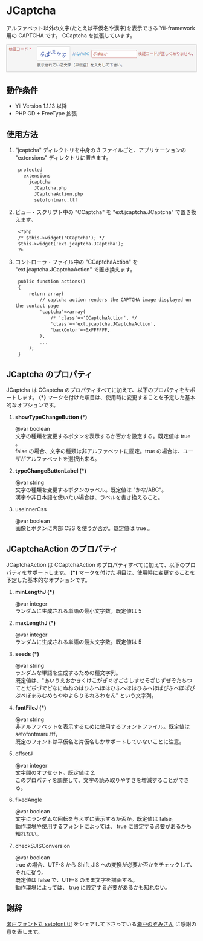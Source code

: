 JCaptcha
========

アルファベット以外の文字(たとえば平仮名や漢字)を表示できる Yii-framework 用の CAPTCHA です。
CCaptcha を拡張しています。

![JCaptcha in Action](docs/jcaptcha.png "JCaptcha in Action")

動作条件
------------
+ Yii Version 1.1.13 以降
+ PHP GD + FreeType 拡張

使用方法
--------
1. "jcaptcha" ディレクトリを中身の 3 ファイルごと、アプリケーションの "extensions" ディレクトリに置きます。

		protected
		  extensions
		    jcaptcha
		      JCaptcha.php
		      JCaptchaAction.php
		      setofontmaru.ttf

2. ビュー・スクリプト中の "CCaptcha" を "ext.jcaptcha.JCaptcha" で置き換えます。

		<?php
		/* $this->widget('CCaptcha'); */
		$this->widget('ext.jcaptcha.JCaptcha');
		?>

3. コントローラ・ファイル中の "CCaptchaAction" を "ext.jcaptcha.JCaptchaAction" で置き換えます。

		public function actions()
		{
			return array(
				// captcha action renders the CAPTCHA image displayed on the contact page
				'captcha'=>array(
					/* 'class'=>'CCaptchaAction', */
					'class'=>'ext.jcaptcha.JCaptchaAction',
					'backColor'=>0xFFFFFF,
				),
				...
			);
		}

JCaptcha のプロパティ
-------------------
JCaptcha は CCaptcha のプロパティすべてに加えて、以下のプロパティをサポートします。
**(*)** マークを付けた項目は、使用時に変更することを予定した基本的なオプションです。

1. **showTypeChangeButton (*)**

	@var boolean  
	文字の種類を変更するボタンを表示するか否かを設定する。既定値は true 。  
	false の場合、文字の種類は非アルファベットに固定。true の場合は、ユーザがアルファベットを選択出来る。

2. **typeChangeButtonLabel (*)**

	@var string  
	文字の種類を変更するボタンのラベル。既定値は "かな/ABC"。  
	漢字や非日本語を使いたい場合は、ラベルを書き換えること。

3. useInnerCss

	@var boolean  
	画像とボタンに内部 CSS を使うか否か。既定値は true 。

JCaptchaAction のプロパティ
-------------------------
JCaptchaAction は CCaptchaAction のプロパティすべてに加えて、以下のプロパティをサポートします。
**(*)** マークを付けた項目は、使用時に変更することを予定した基本的なオプションです。

1. **minLengthJ (*)**

	@var integer  
	ランダムに生成される単語の最小文字数。既定値は 5

2. **maxLengthJ (*)**

	@var integer  
	ランダムに生成される単語の最大文字数。既定値は 5

3. **seeds (*)**

	@var string  
	ランダムな単語を生成するための種文字列。  
	既定値は、"あいうえおかきくけこがぎぐげごさしすせそざじずぜぞたちつてとだぢづでどなにぬねのはひふへほはひふへほはひふへほばびぶべぼぱぴぷぺぽまみむめもやゆよらりるれろわをん" という文字列。  

4. **fontFileJ (*)**

	@var string  
	非アルファベットを表示するために使用するフォントファイル。既定値は setofontmaru.ttf。  
	既定のフォントは平仮名と片仮名しかサポートしていないことに注意。

5. offsetJ

	@var integer  
	文字間のオフセット。既定値は 2.  
	このプロパティを調整して、文字の読み取りやすさを増減することができる。

6. fixedAngle

	@var boolean  
	文字にランダムな回転を与えずに表示するか否か。既定値は false。  
	動作環境や使用するフォントによっては、 true に設定する必要があるかも知れない。

7. checkSJISConversion

	@var boolean  
	true の場合、UTF-8 から Shift_JIS への変換が必要か否かをチェックして、それに従う。  
	既定値は false で、UTF-8 のまま文字を描画する。  
	動作環境によっては、 true に設定する必要があるかも知れない。

謝辞
----
[瀬戸フォント丸 setofont.ttf](http://nonty.net/item/font/setofontmaru.php) をシェアして下さっている[瀬戸のぞみさん](http://nonty.net/about/) に感謝の意を表します。

